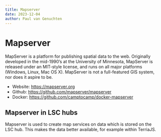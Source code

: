 ```yaml
---
title: Mapserver
date: 2023-12-04
author: Paul van Genuchten
---
```


# Mapserver

MapServer is a platform for publishing spatial data to the web. Originally developed in the mid-1990’s at the University of Minnesota, MapServer is released under an MIT-style license, and runs on all major platforms (Windows, Linux, Mac OS X). MapServer is not a full-featured GIS system, nor does it aspire to be. 

- Website: <https://mapserver.org>
- Github: <https://github.com/mapserver/mapserver>
- Docker: <https://github.com/camptocamp/docker-mapserver>

## Mapserver in LSC hubs

Mapserver is used to create map services on data which is stored on the LSC hub. This makes the data better available, for example within TerriaJS. 
